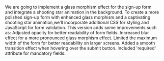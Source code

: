 We are going to implement a glass morphism effect for the sign-up form and integrate a shooting star animation in the background.
To create a more polished sign-up form with enhanced glass morphism and a captivating shooting star animation,we'll incorporate additional CSS for styling and JavaScript for form validation.
This version adds some improvements such as:
Adjusted opacity for better readability of form fields.
Increased blur effect for a more pronounced glass morphism effect.
Limited the maximum width of the form for better readability on larger screens.
Added a smooth transition effect when hovering over the submit button.
Included 'required' attribute for mandatory fields.
